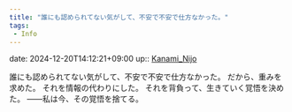 ```yaml
---
title: "誰にも認められてない気がして、不安で不安で仕方なかった。"
tags:
 - Info
---
```


date: 2024-12-20T14:12:21+09:00
up:: [Kanami_Nijo](../Bar/Novel/Nacaria/Kanami_Nijo.md)

誰にも認められてない気がして、不安で不安で仕方なかった。
だから、重みを求めた。
それを情報の代わりにした。
それを背負って、生きていく覚悟を決めた。
――私は今、その覚悟を捨てる。